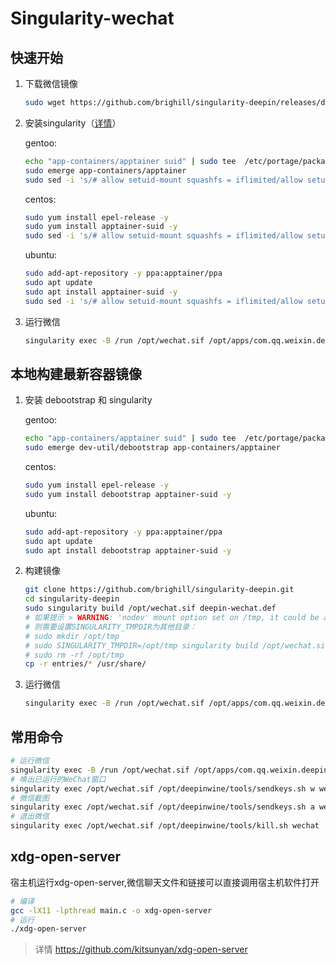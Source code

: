 # Singularity-wechat

## 快速开始

1. 下载微信镜像

   ```bash
   sudo wget https://github.com/brighill/singularity-deepin/releases/download/stable/wechat.sif -O /opt/wechat.sif
   ```

2. 安装singularity（[详情](https://apptainer.org/docs/admin/main/installation.html#install-from-pre-built-packages)）


   gentoo:

   ```bash
   echo "app-containers/apptainer suid" | sudo tee  /etc/portage/package.use/apptainer
   sudo emerge app-containers/apptainer
   sudo sed -i 's/# allow setuid-mount squashfs = iflimited/allow setuid-mount squashfs = yes/' /etc/apptainer/apptainer.conf
   ```

   centos:

   ```bash
   sudo yum install epel-release -y
   sudo yum install apptainer-suid -y
   sudo sed -i 's/# allow setuid-mount squashfs = iflimited/allow setuid-mount squashfs = yes/' /etc/apptainer/apptainer.conf
   ```

   ubuntu:

   ```bash
   sudo add-apt-repository -y ppa:apptainer/ppa
   sudo apt update
   sudo apt install apptainer-suid -y
   sudo sed -i 's/# allow setuid-mount squashfs = iflimited/allow setuid-mount squashfs = yes/' /etc/apptainer/apptainer.conf
   ```

  1. 运行微信

     ```bash
     singularity exec -B /run /opt/wechat.sif /opt/apps/com.qq.weixin.deepin/files/run.sh
     ```

## 本地构建最新容器镜像

1. 安装 debootstrap 和 singularity

   gentoo:

   ```bash
   echo "app-containers/apptainer suid" | sudo tee  /etc/portage/package.use/apptainer
   sudo emerge dev-util/debootstrap app-containers/apptainer
   ```

   centos:

   ```bash
   sudo yum install epel-release -y
   sudo yum install debootstrap apptainer-suid -y
   ```

   ubuntu:

   ```bash
   sudo add-apt-repository -y ppa:apptainer/ppa
   sudo apt update
   sudo apt install debootstrap apptainer-suid -y
   ```

2. 构建镜像

   ```bash
   git clone https://github.com/brighill/singularity-deepin.git
   cd singularity-deepin
   sudo singularity build /opt/wechat.sif deepin-wechat.def
   # 如果提示 > WARNING: 'nodev' mount option set on /tmp, it could be a source of failure during build process
   # 则需要设置SINGULARITY_TMPDIR为其他目录：
   # sudo mkdir /opt/tmp
   # sudo SINGULARITY_TMPDIR=/opt/tmp singularity build /opt/wechat.sif deepin-wechat.def
   # sudo rm -rf /opt/tmp
   cp -r entries/* /usr/share/
   ```

3. 运行微信

   ```bash
   singularity exec -B /run /opt/wechat.sif /opt/apps/com.qq.weixin.deepin/files/run.sh
   ```

## 常用命令

```bash
# 运行微信
singularity exec -B /run /opt/wechat.sif /opt/apps/com.qq.weixin.deepin/files/run.sh
# 唤出已运行的WeChat窗口
singularity exec /opt/wechat.sif /opt/deepinwine/tools/sendkeys.sh w wechat 4
# 微信截图
singularity exec /opt/wechat.sif /opt/deepinwine/tools/sendkeys.sh a wechat 3
# 退出微信
singularity exec /opt/wechat.sif /opt/deepinwine/tools/kill.sh wechat
```

## xdg-open-server

宿主机运行xdg-open-server,微信聊天文件和链接可以直接调用宿主机软件打开

```bash
# 编译
gcc -lX11 -lpthread main.c -o xdg-open-server
# 运行
./xdg-open-server
```
> 详情 https://github.com/kitsunyan/xdg-open-server
